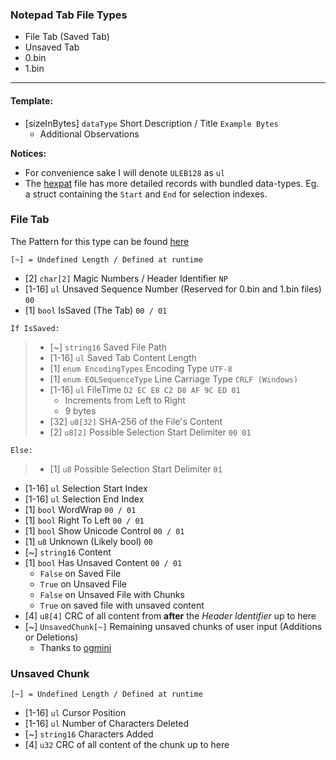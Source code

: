### Notepad Tab File Types
- File Tab (Saved Tab)
- Unsaved Tab
- 0.bin
- 1.bin

---

#### Template:
- [sizeInBytes] `dataType` Short Description / Title `Example Bytes`
    - Additional Observations

**Notices:** 
- For convenience sake I will denote `ULEB128` as `ul`
- The [hexpat](../ImHex-Patterns/NotepadTab.pat) file has more detailed records with bundled data-types. Eg. a struct containing the `Start` and `End` for selection indexes.

### File Tab

The Pattern for this type can be found [here](../ImHex-Patterns/NotepadTab.pat)

`[~] = Undefined Length / Defined at runtime`

- [2] `char[2]` Magic Numbers / Header Identifier `NP`
- [1-16] `ul` Unsaved Sequence Number (Reserved for 0.bin and 1.bin files) `00`
- [1] `bool` IsSaved (The Tab) `00 / 01`

`If IsSaved:`
> - [~] `string16` Saved File Path
> - [1-16] `ul` Saved Tab Content Length
> - [1] `enum EncodingTypes` Encoding Type `UTF-8`
> - [1] `enum EOLSequenceType` Line Carriage Type `CRLF (Windows)`
> - [1-16] `ul` FileTime `D2 EC E8 C2 D8 AF 9C ED 01`
>     - Increments from Left to Right
>     - 9 bytes
> - [32] `u8[32]` SHA-256 of the File's Content
> - [2] `u8[2]` Possible Selection Start Delimiter `00 01`

`Else:`
> - [1] `u8` Possible Selection Start Delimiter `01`

- [1-16] `ul` Selection Start Index
- [1-16] `ul` Selection End Index
- [1] `bool` WordWrap `00 / 01`
- [1] `bool` Right To Left `00 / 01`
- [1] `bool` Show Unicode Control `00 / 01`
- [1] `u8` Unknown (Likely bool) `00`
- [~] `string16` Content
- [1] `bool` Has Unsaved Content `00 / 01`
    - `False` on Saved File
    - `True` on Unsaved File
    - `False` on Unsaved File with Chunks
    - `True` on saved file with unsaved content
- [4] `u8[4]` CRC of all content from **after** the *Header Identifier* up to here
- [~] `UnsavedChunk[~]` Remaining unsaved chunks of user input (Additions or Deletions)
    - Thanks to [ogmini](https://github.com/ogmini/)


### Unsaved Chunk

`[~] = Undefined Length / Defined at runtime`

- [1-16] `ul` Cursor Position
- [1-16] `ul` Number of Characters Deleted
- [~] `string16` Characters Added
- [4] `u32` CRC of all content of the chunk up to here